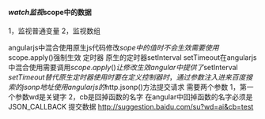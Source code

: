 #### $watch 监视$scope中的数据
1，监视普通变量
2，监视数组

angularjs中混合使用原生js代码修改$sope中的值时不会生效 需要使用$scope.apply()强制生效
定时器
原生的定时器setInterval  setTimeout在angularjs 中混合使用需要调用$scope.apply()让修改生效
angular 中提供了$setInterval $setTimeout 替代原生定时器
使用时要在定义控制器时，通过参数注入进来
百度搜索的jsonp地址
使用angularjs的$http.jsonp()方法提交请求 需要两个参数 
 1，第一个参数wd是关键字  2，cb是回掉函数的名字  在angular中回掉函数的名字必须是JSON_CALLBACK 提交数据
http://suggestion.baidu.com/su?wd=ai&cb=test
